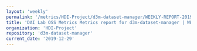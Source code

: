 ```yaml
---
layout: 'weekly'
permalink: '/metrics/HDI-Project/d3m-dataset-manager/WEEKLY-REPORT-2019-12-29'
title: 'DAI Lab OSS Metrics Metrics report for d3m-dataset-manager | WEEKLY-REPORT-2019-12-29'
organization: 'HDI-Project'
repository: 'd3m-dataset-manager'
current_date: '2019-12-29'
---
```

